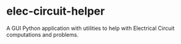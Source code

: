 # elec-circuit-helper
A GUI Python application with utilities to help with Electrical Circuit computations and problems.
